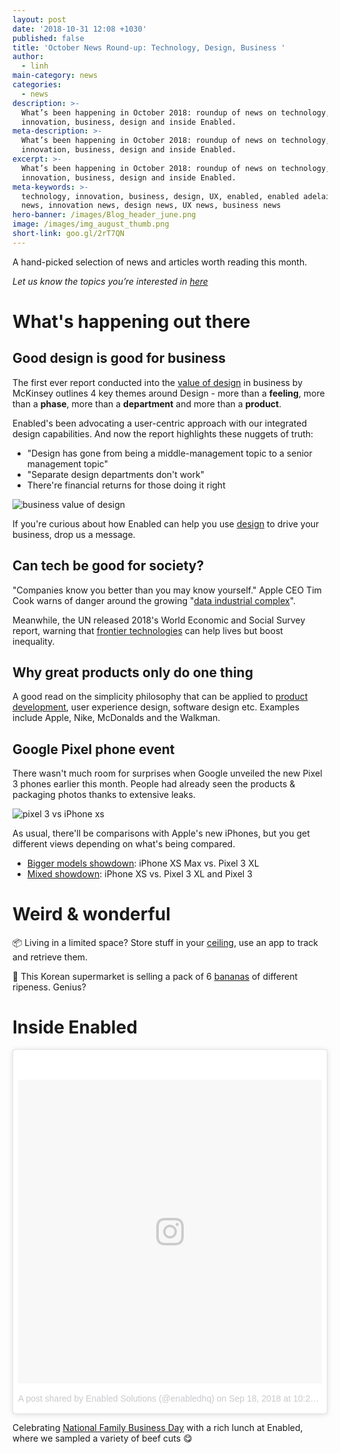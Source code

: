 ```yaml
---
layout: post
date: '2018-10-31 12:08 +1030'
published: false
title: 'October News Round-up: Technology, Design, Business '
author:
  - linh
main-category: news
categories:
  - news
description: >-
  What’s been happening in October 2018: roundup of news on technology,
  innovation, business, design and inside Enabled.
meta-description: >-
  What’s been happening in October 2018: roundup of news on technology,
  innovation, business, design and inside Enabled.
excerpt: >-
  What’s been happening in October 2018: roundup of news on technology,
  innovation, business, design and inside Enabled.
meta-keywords: >-
  technology, innovation, business, design, UX, enabled, enabled adelaide, tech
  news, innovation news, design news, UX news, business news
hero-banner: /images/Blog_header_june.png
image: /images/img_august_thumb.png
short-link: goo.gl/2rT7QN
---
```

A hand-picked selection of news and articles worth reading this month.

_Let us know the topics you’re interested in [here](https://enabled1.typeform.com/to/YcdNts)_

# What's happening out there

## Good design is good for business

The first ever report conducted into the [value of design](https://www.dezeen.com/2018/10/25/good-design-good-for-business-mckinsey-company-report/) in business by McKinsey outlines 4 key themes around Design - more than a **feeling**, more than a **phase**, more than a **department** and more than a **product**. 

Enabled's been advocating a user-centric approach with our integrated design capabilities. And now the report highlights these nuggets of truth:

- "Design has gone from being a middle-management topic to a senior management topic"
- "Separate design departments don't work"
- There're financial returns for those doing it right
 
![business value of design]({{site.baseurl}}/images/img_october_bizdesign.jpg)
 
If you're curious about how Enabled can help you use [design](https://enabled1.typeform.com/to/y2SrR5) to drive your business, drop us a message.

## Can tech be good for society?

"Companies know you better than you may know yourself." Apple CEO Tim Cook warns of danger around the growing "[data industrial complex](https://www.fastcompany.com/90256013/apples-tim-cook-warns-of-threat-from-growing-data-industrial-complex)".

Meanwhile, the UN released 2018's World Economic and Social Survey report, warning that [frontier technologies](https://apnews.com/2f92ef8facbe41519eece0be5f3c06d6) can help lives but boost inequality. 

## Why great products only do one thing

A good read on the simplicity philosophy that can be applied to [product development](https://uxplanet.org/why-greatest-products-do-only-one-thing-b57764559d1b), user experience design, software design etc. Examples include Apple, Nike, McDonalds and the Walkman.

## Google Pixel phone event 

There wasn't much room for surprises when Google unveiled the new Pixel 3 phones earlier this month. People had already seen the products & packaging photos thanks to extensive leaks. 

![pixel 3 vs iPhone xs ]({{site.baseurl}}/images/img_october_pixel3.jpg)


As usual, there'll be comparisons with Apple's new iPhones, but you get different views depending on what's being compared.

- [Bigger models showdown](https://appleinsider.com/articles/18/10/28/video-shootout-apples-iphone-xs-max-versus-googles-pixel-3-xl): iPhone XS Max vs. Pixel 3 XL  
- [Mixed showdown](https://www.theverge.com/2018/10/15/17973484/google-pixel-3-xl-review-camera-features-screen-battery-price-photos): iPhone XS vs. Pixel 3 XL and Pixel 3

# Weird & wonderful

📦 Living in a limited space? Store stuff in your [ceiling](https://www.bumblebeespaces.com/), use an app to track and retrieve them.

🍌 This Korean supermarket is selling a pack of 6 [bananas](https://adage.com/article/cmo-strategy/story-bananas/314570/) of different ripeness. Genius? 

# Inside Enabled

<blockquote class="instagram-media" data-instgrm-permalink="https://www.instagram.com/p/Bn5V43RhPYs/?utm_source=ig_embed&amp;utm_medium=loading" data-instgrm-version="9" style=" background:#FFF; border:0; border-radius:3px; box-shadow:0 0 1px 0 rgba(0,0,0,0.5),0 1px 10px 0 rgba(0,0,0,0.15); margin: 1px; max-width:540px; min-width:326px; padding:0; width:99.375%; width:-webkit-calc(100% - 2px); width:calc(100% - 2px);"><div style="padding:8px;"> <div style=" background:#F8F8F8; line-height:0; margin-top:40px; padding:50% 0; text-align:center; width:100%;"> <div style=" background:url(data:image/png;base64,iVBORw0KGgoAAAANSUhEUgAAACwAAAAsCAMAAAApWqozAAAABGdBTUEAALGPC/xhBQAAAAFzUkdCAK7OHOkAAAAMUExURczMzPf399fX1+bm5mzY9AMAAADiSURBVDjLvZXbEsMgCES5/P8/t9FuRVCRmU73JWlzosgSIIZURCjo/ad+EQJJB4Hv8BFt+IDpQoCx1wjOSBFhh2XssxEIYn3ulI/6MNReE07UIWJEv8UEOWDS88LY97kqyTliJKKtuYBbruAyVh5wOHiXmpi5we58Ek028czwyuQdLKPG1Bkb4NnM+VeAnfHqn1k4+GPT6uGQcvu2h2OVuIf/gWUFyy8OWEpdyZSa3aVCqpVoVvzZZ2VTnn2wU8qzVjDDetO90GSy9mVLqtgYSy231MxrY6I2gGqjrTY0L8fxCxfCBbhWrsYYAAAAAElFTkSuQmCC); display:block; height:44px; margin:0 auto -44px; position:relative; top:-22px; width:44px;"></div></div><p style=" color:#c9c8cd; font-family:Arial,sans-serif; font-size:14px; line-height:17px; margin-bottom:0; margin-top:8px; overflow:hidden; padding:8px 0 7px; text-align:center; text-overflow:ellipsis; white-space:nowrap;"><a href="https://www.instagram.com/p/Bn5V43RhPYs/?utm_source=ig_embed&amp;utm_medium=loading" style=" color:#c9c8cd; font-family:Arial,sans-serif; font-size:14px; font-style:normal; font-weight:normal; line-height:17px; text-decoration:none;" target="_blank">A post shared by Enabled Solutions (@enabledhq)</a> on <time style=" font-family:Arial,sans-serif; font-size:14px; line-height:17px;" datetime="2018-09-19T05:28:35+00:00">Sep 18, 2018 at 10:28pm PDT</time></p></div></blockquote> <script async src="//www.instagram.com/embed.js"></script>
 
Celebrating [National Family Business Day](https://www.instagram.com/p/Bn5V43RhPYs/?taken-by=enabledhq) with a rich lunch at Enabled, where we sampled a variety of beef cuts 😋

